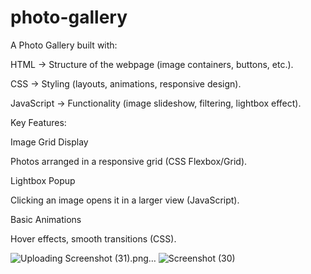 
# photo-gallery

A Photo Gallery built with:

HTML → Structure of the webpage (image containers, buttons, etc.).

CSS → Styling (layouts, animations, responsive design).

JavaScript → Functionality (image slideshow, filtering, lightbox effect).

Key Features:

Image Grid Display

Photos arranged in a responsive grid (CSS Flexbox/Grid).

Lightbox Popup

Clicking an image opens it in a larger view (JavaScript).

Basic Animations 

Hover effects, smooth transitions (CSS).

![Uploading Screenshot (31).png…]()
![Screenshot (30)](https://github.com/user-attachments/assets/0b3a619f-761e-4241-83e0-69f32d3dc126)
